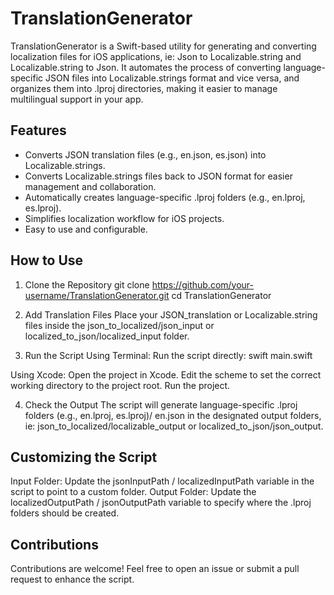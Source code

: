#  TranslationGenerator
TranslationGenerator is a Swift-based utility for generating and converting localization files for iOS applications, ie: Json to Localizable.string and Localizable.string to Json. It automates the process of converting language-specific JSON files into Localizable.strings format and vice versa, and organizes them into .lproj directories, making it easier to manage multilingual support in your app.

## Features
- Converts JSON translation files (e.g., en.json, es.json) into Localizable.strings.
- Converts Localizable.strings files back to JSON format for easier management and collaboration.
- Automatically creates language-specific .lproj folders (e.g., en.lproj, es.lproj).
- Simplifies localization workflow for iOS projects.
- Easy to use and configurable.

## How to Use
1. Clone the Repository
git clone https://github.com/your-username/TranslationGenerator.git
cd TranslationGenerator

3. Add Translation Files
Place your JSON_translation or Localizable.string files inside the json_to_localized/json_input or localized_to_json/localized_input folder. 

4. Run the Script
Using Terminal: Run the script directly:
swift main.swift

Using Xcode:
Open the project in Xcode.
Edit the scheme to set the correct working directory to the project root.
Run the project.

4. Check the Output
The script will generate language-specific .lproj folders (e.g., en.lproj, es.lproj)/ en.json in the designated output folders, ie: json_to_localized/localizable_output or localized_to_json/json_output. 

## Customizing the Script
Input Folder: Update the jsonInputPath / localizedInputPath variable in the script to point to a custom folder.
Output Folder: Update the localizedOutputPath / jsonOutputPath variable to specify where the .lproj folders should be created.

## Contributions
Contributions are welcome! Feel free to open an issue or submit a pull request to enhance the script.
